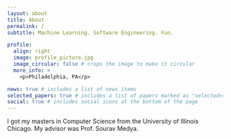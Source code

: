 ```yaml
---
layout: about
title: About
permalink: /
subtitle: Machine Learning. Software Engineering. Fun.

profile:
  align: right
  image: profile_picture.jpg
  image_circular: false # crops the image to make it circular
  more_info: >
    <p>Philadelphia, PA</p>

news: true # includes a list of news items
selected_papers: true # includes a list of papers marked as "selected={true}"
social: true # includes social icons at the bottom of the page
---
```


I got my masters in Computer Science from the University of Illinois Chicago. My advisor was Prof. Sourav Medya.
